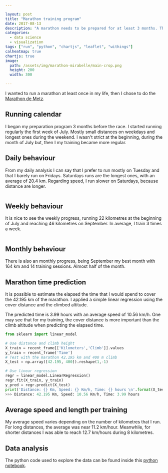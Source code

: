 ```yaml
---

layout: post
title: "Marathon training program"
date: 2017-08-13
description: "A marathon needs to be prepared for at least 3 months. This post shows my preparation training and a prediction of my time for the Metz Marathon 2017"
categories:
  - data science
  - visualization
tags: ["run", "python", "chartjs", "leaflet", "withings"]
calheatmap: true
chartjs: true
image:
  path: /assets/img/marathon-mirabelle/main-crop.png
  height: 200
  width: 300

---
```


I wanted to run a marathon at least once in my life, then I chose to do the
[Marathon de Metz](http://www.marathon-metz.fr).

## Running calendar

I began my preparation program 3 months before the race. I started running regularly the first week of July. Mostly small distances on weekdays and longest ones during the weekend. I wasn't strict at the beginning, during the month of July but, then I my training became more regular. 

<div id="cal-heatmap"></div>

## Daily behaviour

From my daily analysis I can say that I prefer to run mostly on Tuesday and that I barely run on Fridays. Saturdays runs are the longest ones, with an average of 20.4 km. Regarding speed, I run slower on Saturdays, because distance are longer.

<div class="columns is-centered">
<div class="column is-12-mobile is-6-desktop">
<canvas id="radarWeekly" width="100%" height="100"></canvas>
</div>
</div>

## Weekly behaviour

It is nice to see the weekly progress, running 22 kilometres at the beginning of July and reaching 46 kilometres on September. In average, I train 3 times a week.

<div class="columns is-centered">
<div class="column is-12-mobile is-6-desktop">
<canvas id="barChartWeek" width="100%" height="80%"></canvas>
</div>
</div>

## Monthly behaviour

There is also an monthly progress, being September my best month with 164 km and 14 training sessions. Almost half of the month.

<canvas id="barChartMonth" width="400" height="200"></canvas>


## Marathon time prediction

It is possible to estimate the elapsed the time that I would spend to cover the 42.195 km of the marathon. I applied a simple linear regression using the cover distance and the climbed altitude. 

The predicted time is 3.99 hours with an average speed of 10.56 km/h. One may see that for my training, the cover distance is more important than the climb altitude when predicting the elapsed time. 

```python
from sklearn import linear_model

# Use distance and climb height
X_train = recent_frame[['Kilometers','Climb']].values
y_train = recent_frame['Time']
# Test with the marathon 42.195 km and 400 m climb
X_test = np.array([42.195, 400]).reshape(1,-1)

# Use linear regression
regr = linear_model.LinearRegression()
regr.fit(X_train, y_train)
y_pred = regr.predict(X_test)
print('Distance: {} Km, Speed: {} Km/h, Time: {} hours \n'.format(X_test[0][0], X_test[0][0]/float(y_pred[0]/60), y_pred[0]/60))
>>> Distance: 42.195 Km, Speed: 10.56 Km/h, Time: 3.99 hours 
```
<canvas id="linearRegressionChart" width="400" height="200"></canvas>

## Average speed and length per training

My average speed varies depending on the number of kilometres that I run. For long distances, the average was near 11.2 km/hour. Meanwhile, for shorter distances I was able to reach 12.7 km/hours during 8 kilometres.

<canvas id="bubbleChartSpeed" width="400" height="300"></canvas>

## Data analysis

The python code used to explore the data can be found inside this [python notebook](https://nbviewer.jupyter.org/url/cristianpb.github.io/assets/img/runner-up/04-Multiple_Trainning.ipynb).

<script type="text/javascript">
var data_marathon = {{ site.data.marathon.marathon | jsonify }}
var cal = new CalHeatMap();
cal.init({
    start: new Date(2017, 5, 1, 1), // January, 1st 2000
    range: 4,
    domain: "month",
    subDomain: "day",
    nextSelector: "#example-c-NextDomain-selector",
    previousSelector: "#example-c-PreviousDomain-selector",
    data: data_marathon.heatmap_km,
    cellSize: 15,
    legend: [3, 5, 10, 20],
    legendColors: ["#ecf5e2", "#232181"],
    itemName: ["kilometre", "kilometres"],
    tooltip: true,
    subDomainTitleFormat: {
		empty: "No data recorded in {date}",
		filled: "{count} {name} on {date}"
	},
    onClick: function(date, nb) {
        $("#onClick-placeholder").html("<br/>On <b>" +
			moment(date).format("LL") + "</b> <br/>I run <b>" +
			(nb === null ? "unknown" : nb) + "</b> kilometres"
		);
	}
});

var ctx = document.getElementById("radarWeekly").getContext('2d');
var radarWeekly = new Chart(ctx, {
        type: 'radar',
        data: {
            labels: data_marathon.weekday.index,
            datasets: [{
                label: 'Number of trainings',
                fill:false,
                showLine: false,
                borderColor: '#FF6384',
                backgroundColor: '#FFB0C1',
                data: data_marathon.weekday.Trains
            },{
            label: 'Average kilometres',
            fill:false,
            showLine: false,
            borderColor: '#36A2EB',
            backgroundColor: '#9AD0F5',
            data: data_marathon.weekday.Kilometers
            },{
                label: 'Average speed',
                fill:false,
                showLine: false,
                data: data_marathon.weekday.Speed
            }
            ]
        },
        options: {
            legend: {
                position: 'top',
            },
            title: {
                display: false,
                text: 'Chart.js Radar Chart'
            },
            scale: {
              ticks: {
                beginAtZero: true
              }
            },
            tooltips: {
					mode: 'index',
					intersect: false,
				},
			hover: {
					mode: 'index',
					intersect: false
				},
        }
});


var ctx = document.getElementById("barChartWeek").getContext('2d');
var barChartWeek = new Chart(ctx, {
    type: 'bar',
    data: {
        labels: data_marathon.week.index,
        datasets: [{
            label: 'Number of trainings',
            fill:false,
            showLine: false,
            borderColor: '#FFB0C1',
            backgroundColor: '#FF6384',
            data: data_marathon.week.Trains
        },{
            label: 'Total kilometres',
            fill:false,
            showLine: false,
            borderColor: '#9AD0F5',
            backgroundColor: '#36A2EB',
            data: data_marathon.week.Kilometers
        },{
            label: 'Average speed',
            fill:false,
            showLine: false,
            data: data_marathon.week.Speed
        }
       ]
    },
    options: {
        responsive: true,
                    legend: {
                        position: 'top',
                    },
                    title: {
                        display: false,
                        text: 'Week number'
                    },
            tooltips: {
					mode: 'index',
					intersect: false,
				},
			hover: {
					mode: 'index',
					intersect: false
				},
    }
});

var ctx = document.getElementById("barChartMonth").getContext('2d');
var barChartMonth = new Chart(ctx, {
    type: 'bar',
    data: {
        labels: data_marathon.month.index,
        datasets: [{
            label: 'Number of trainnings',
            fill:false,
            showLine: false,
            borderColor: '#FFB0C1',
            backgroundColor: '#FF6384',
            data: data_marathon.month.Trains
        },{
            label: 'Number of kilometers',
            fill:false,
            showLine: false,
            borderColor: '#9AD0F5',
            backgroundColor: '#36A2EB',
            data: data_marathon.month.Kilometers
        },{
            label: 'Speed',
            fill:false,
            showLine: false,
            data: data_marathon.month.Speed
        }
       ]
    },
    options: {
        responsive: true,
                    legend: {
                        position: 'top',
                    },
                    title: {
                        display: false,
                        text: 'Week number'
                    },
            tooltips: {
					mode: 'index',
					intersect: false,
				},
			hover: {
					mode: 'index',
					intersect: false
				},
    }
});

var ctx = document.getElementById("bubbleChartSpeed").getContext('2d');
var bubbleChartSpeed = new Chart(ctx, {
    type: 'bubble',
    data: {
        datasets: [{
            label: 'Predicted',
            borderColor: '#FFB0C1',
            backgroundColor: '#FF6384',
            data: data_marathon.bubble_speed.predict,
            fill:false,
            borderDash: [10,5]
        },
{
            label: '5 km',
            borderColor: '#9AD0F5',
            backgroundColor: '#36A2EB',
            data: data_marathon.bubble_speed.real
        }, 
{
            label: '10 km',
            borderColor: '#36A2EB',
            backgroundColor: '#36A2EB',
            data: {},
            borderWidth: 10,
            type: 'scatter'
        },
{
            label: '20 km',
            borderColor: '#36A2EB',
            backgroundColor: '#36A2EB',
            data: {},
            borderWidth: 15,
            type: 'scatter'
        }
]
    },
    options: {
        scales: {
            xAxes: [{
                type: 'time',
                label: 'Date',
                position: 'bottom',
            }],
            yAxes: [{
                position: 'left',
                        scaleLabel: {
                            display: true,
                            //fontColor: '#FF6384',
                            labelString: 'Speed [km/h]'
                        },
                ticks: {
                userCallback: function(value, index, values) {
                return parseInt(value);
                }
                }
            }]
        },
        responsive: true,
                    legend: {
                        display:true,
                        position: 'top',
    labels: {
                            usePointStyle: true
                        }
                    },
                    title: {
                        display: true,
                        text: 'Average speed by training'
                    },
            tooltips: {
					mode: 'nearest',
					intersect: false,
  callbacks: {

                    label: function(tooltipItems, data) { 
                        var value = data.datasets[1].data[tooltipItems.index].r;
                        //value = value.toString();
                        return tooltipItems.xLabel + ', ' + tooltipItems.yLabel + ' Km/h, ' + value + ' Km';
                    }
                }
				},
			hover: {
					mode: 'nearest',
					intersect: false
				},
    }
});
var ctx = document.getElementById("linearRegressionChart").getContext('2d');
var linearRegressionChart = new Chart(ctx, {
    type: 'scatter',
    data: {
        datasets: [{
            label: 'Training',
            borderColor: '#9AD0F5',
            backgroundColor: '#36A2EB',
            fill:false, 
            showLine: false,
            data: data_marathon.linear_reg.points
        },{
            label: 'Prediction',
            borderColor: '#FFB0C1',
            backgroundColor: '#FF6384',
            borderDash: [10,5],
            fill:false, 
            showLine: true,
            data: data_marathon.linear_reg.line
        }], 
    },
    options: {
        scales: {
            xAxes: [{
                scaleLabel: {
                            display: true,
                            //fontColor: '#FF6384',
                            labelString: 'Kilometers'
                        },
                position: 'bottom',
            }],
            yAxes: [{
                position: 'left',
                scaleLabel: {
                            display: true,
                            //fontColor: '#FF6384',
                            labelString: 'Time [hours]'
                        },
            }]
        },
        responsive: true,
                    legend: {
                        position: 'top',
                    },
                    title: {
                        display: false,
                        text: 'Week number'
                    },
            tooltips: {
					mode: 'index',
					intersect: false,
                    callbacks: {
                    label: function(tooltipItems, data) { 
                        //var value = data.datasets[0].data[tooltipItems.index].r;
                        //value = value.toString();
                        return tooltipItems.xLabel + ' km, ' + tooltipItems.yLabel + ' hours';
                    }
                }
				},
			hover: {
					mode: 'nearest',
					intersect: false
				},
    }
});
</script>
